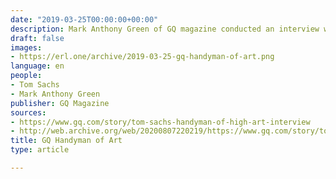 ```yaml
---
date: "2019-03-25T00:00:00+00:00"
description: Mark Anthony Green of GQ magazine conducted an interview with Tom sachs.
draft: false
images:
- https://erl.one/archive/2019-03-25-gq-handyman-of-art.png
language: en
people:
- Tom Sachs
- Mark Anthony Green
publisher: GQ Magazine
sources:
- https://www.gq.com/story/tom-sachs-handyman-of-high-art-interview
- http://web.archive.org/web/20200807220219/https://www.gq.com/story/tom-sachs-handyman-of-high-art-interview
title: GQ Handyman of Art
type: article

---
```

